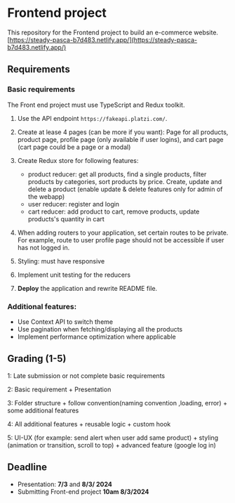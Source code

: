 # Frontend project

This repository for the Frontend project to build an e-commerce website.<br/>
[https://steady-pasca-b7d483.netlify.app/](https://steady-pasca-b7d483.netlify.app/)


## Requirements

### Basic requirements

The Front end project must use TypeScript and Redux toolkit.

1. Use the API endpoint `https://fakeapi.platzi.com/`.

2. Create at lease 4 pages (can be more if you want): Page for all products, product page, profile page (only available if user logins), and cart page (cart page could be a page or a modal)

3. Create Redux store for following features:

   - product reducer: get all products, find a single products, filter products by categories, sort products by price. Create, update and delete a product (enable update & delete features only for admin of the webapp)
   - user reducer: register and login
   - cart reducer: add product to cart, remove products, update products's quantity in cart

4. When adding routers to your application, set certain routes to be private. For example, route to user profile page should not be accessible if user has not logged in.

5. Styling: must have responsive

6. Implement unit testing for the reducers

7. **Deploy** the application and rewrite README file.

### Additional features:

- Use Context API to switch theme
- Use pagination when fetching/displaying all the products
- Implement performance optimization where applicable

## Grading (1-5)

1: Late submission or not complete basic requirements

2: Basic requirement + Presentation

3: Folder structure + follow convention(naming convention ,loading, error) + some additional features

4: All additional features + reusable logic + custom hook

5: UI-UX (for example: send alert when user add same product) + styling (animation or transition, scroll to top) + advanced feature (google log in)

## Deadline

- Presentation: **7/3** and **8/3/ 2024**
- Submitting Front-end project **10am 8/3/2024**
